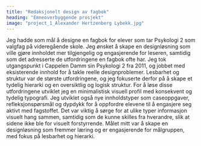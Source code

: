 ```yaml
---
title: "Redaksjonelt design av fagbok"
heading: "Emneoverbyggende prosjekt"
image: "project_1_Alexander Hertzenberg Lybekk.jpg"
---
```


Jeg hadde som mål å designe en fagbok for elever som tar Psykologi 2 som valgfag på videregående skole. Jeg ønsket å skape en designløsning som ville gjøre innholdet mer tilgjengelig og engasjerende for leseren, samtidig som det adresserte de utfordringene en fagbok ofte har. Jeg tok utgangspunkt i Cappelen Damm sin Psykologi 2 fra 2011, og jobbet med eksisterende innhold for å takle reelle designproblemer.
Lesbarhet og struktur var de største utfordringene, og jeg fokuserte derfor på å skape et tydelig hierarki og en oversiktlig og logisk struktur. For å løse disse utfordringene utviklet jeg en minimalistisk visuell profil med konsekvent og tydelig typografi.
Jeg utviklet også nye innholdstyper som caseoppgaver, refleksjonspørsmål og dypdykk for å oppfordre elevene til å engasjere seg aktivt med fagstoffet. Det var viktig å sørge for at ulike typer informasjon visuelt hang sammen, samtidig som de kunne skilles fra hverandre, slik at sidene ikke ble for visuelt forstyrrende.
Målet mitt var å skape en designløsning som fremmer læring og er engasjerende for målgruppen, med fokus på lesbarhet og hierarki.
